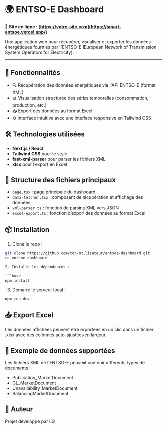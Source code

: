 # 🌍 ENTSO-E Dashboard

**🔗 Site en ligne : [https://votre-site.com](https://smart-entsoe.vercel.app/)**

Une application web pour récupérer, visualiser et exporter les données énergétiques fournies par l'ENTSO-E (European Network of Transmission System Operators for Electricity).

---

## 🚀 Fonctionnalités

- 🔍 Récupération des données énergétiques via l'API ENTSO-E (format XML)
- 📊 Visualisation structurée des séries temporelles (consommation, production, etc.)
- 📥 Export des données au format Excel
- ⚙️ Interface intuitive avec une interface responsive en Tailwind CSS

## 🛠️ Technologies utilisées

- **Next.js / React**
- **Tailwind CSS** pour le style
- **fast-xml-parser** pour parser les fichiers XML
- **xlsx** pour l’export en Excel

## 📁 Structure des fichiers principaux

- `page.tsx` : page principale du dashboard
- `data-fetcher.tsx` : composant de récupération et affichage des données
- `xml-parser.ts` : fonction de parsing XML vers JSON
- `excel-export.ts` : fonction d’export des données au format Excel

## 📦 Installation

1. Clone le repo :

````bash
git clone https://github.com/ton-utilisateur/entsoe-dashboard.git
cd entsoe-dashboard

2. Installe les dépendances :

```bash
npm install
````

3. Démarre le serveur local :

```bash
npm run dev
```

## 📤 Export Excel

Les données affichées peuvent être exportées en un clic dans un fichier .xlsx avec des colonnes auto-ajustées en largeur.

## 🧪 Exemple de données supportées

Les fichiers XML de l’ENTSO-E peuvent contenir différents types de documents :

- Publication_MarketDocument
- GL_MarketDocument
- Unavailability_MarketDocument
- BalancingMarketDocument

## 👤 Auteur

Projet développé par LG

